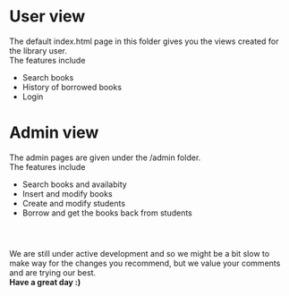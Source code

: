 # User view
The default index.html page in this folder gives you the views created for the library user.
<br>
The features include
* Search books
* History of borrowed books
* Login
# Admin view
The admin pages are given under the /admin folder.
<br>
The features include
* Search books and availabity
* Insert and modify books
* Create and modify students
* Borrow and get the books back from students
# 
<br>
We are still under active development and so we might be a bit slow to make way for the changes you recommend, but we value your comments and
are trying our best.
<br>
<b>Have a great day :)</b>
